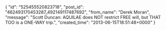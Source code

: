  {
   "id": "525455520823718",
   "post_id": "462493170453287_492149117487692",
   "from_name": "Derek Moran",
   "message": "Scott Duncan: AQUILAE does NOT restrict FREE will, but THAT TOO is a ONE-WAY trip.",
   "created_time": "2013-06-15T18:51:48+0000"
 }
